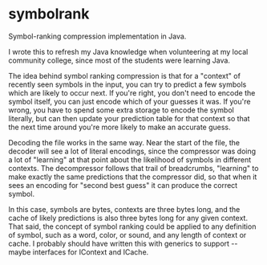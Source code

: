 symbolrank
==========

Symbol-ranking compression implementation in Java.

I wrote this to refresh my Java knowledge when volunteering at my
local community college, since most of the students were learning
Java.

The idea behind symbol ranking compression is that for a "context" of
recently seen symbols in the input, you can try to predict a few
symbols which are likely to occur next. If you're right, you don't
need to encode the symbol itself, you can just encode which of your
guesses it was. If you're wrong, you have to spend some extra storage
to encode the symbol literally, but can then update your prediction
table for that context so that the next time around you're more likely
to make an accurate guess.

Decoding the file works in the same way. Near the start of the file,
the decoder will see a lot of literal encodings, since the compressor
was doing a lot of "learning" at that point about the likelihood of
symbols in different contexts. The decompressor follows that trail of
breadcrumbs, "learning" to make exactly the same predictions that the
compressor did, so that when it sees an encoding for "second best
guess" it can produce the correct symbol.

In this case, symbols are bytes, contexts are three bytes long, and
the cache of likely predictions is also three bytes long for any given
context. That said, the concept of symbol ranking could be applied to
any definition of symbol, such as a word, color, or sound, and any
length of context or cache. I probably should have written this with
generics to support -- maybe interfaces for IContext<TSymbol> and
ICache<TSymbol>.




